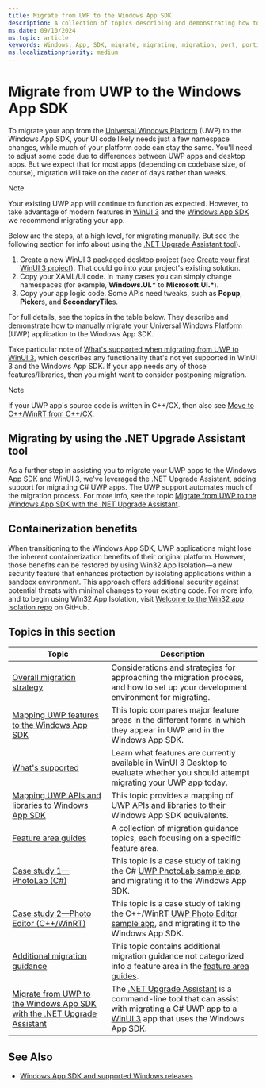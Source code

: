 ```yaml
---
title: Migrate from UWP to the Windows App SDK
description: A collection of topics describing and demonstrating how to migrate your Universal Windows Platform (UWP) application to the Windows App SDK.
ms.date: 09/10/2024
ms.topic: article
keywords: Windows, App, SDK, migrate, migrating, migration, port, porting, overview, hybrid crt, hybrid, crt
ms.localizationpriority: medium
---
```


# Migrate from UWP to the Windows App SDK

To migrate your app from the [Universal Windows Platform](/windows/uwp/) (UWP) to the Windows App SDK, your UI code likely needs just a few namespace changes, while much of your platform code can stay the same. You'll need to adjust some code due to differences between UWP apps and desktop apps. But we expect that for most apps (depending on codebase size, of course), migration will take on the order of days rather than weeks.

> [!NOTE]
> Your existing UWP app will continue to function as expected. However, to take advantage of modern features in [WinUI 3](../../winui/winui3/index.md) and the [Windows App SDK](/windows/apps/windows-app-sdk) we recommend migrating your app.

Below are the steps, at a high level, for migrating manually. But see the following section for info about using the [.NET Upgrade Assistant tool](#migrating-by-using-the-net-upgrade-assistant-tool)).

1. Create a new WinUI 3 packaged desktop project (see [Create your first WinUI 3 project](../../winui/winui3/create-your-first-winui3-app.md)). That could go into your project's existing solution.
2. Copy your XAML/UI code. In many cases you can simply change namespaces (for example, **Windows.UI.\*** to **Microsoft.UI.\***).
3. Copy your app logic code. Some APIs need tweaks, such as **Popup**, **Picker**s, and **SecondaryTile**s.

For full details, see the topics in the table below. They describe and demonstrate how to manually migrate your Universal Windows Platform (UWP) application to the Windows App SDK.

Take particular note of [What's supported when migrating from UWP to WinUI 3](./what-is-supported.md), which describes any functionality that's not yet supported in WinUI 3 and the Windows App SDK. If your app needs any of those features/libraries, then you might want to consider postponing migration.

> [!NOTE]
> If your UWP app's source code is written in C++/CX, then also see [Move to C++/WinRT from C++/CX](/windows/uwp/cpp-and-winrt-apis/move-to-winrt-from-cx).

## Migrating by using the .NET Upgrade Assistant tool

As a further step in assisting you to migrate your UWP apps to the Windows App SDK and WinUI 3, we've leveraged the .NET Upgrade Assistant, adding support for migrating C# UWP apps. The UWP support automates much of the migration process. For more info, see the topic [Migrate from UWP to the Windows App SDK with the .NET Upgrade Assistant](upgrade-assistant.md).

## Containerization benefits

When transitioning to the Windows App SDK, UWP applications might lose the inherent containerization benefits of their original platform. However, those benefits can be restored by using Win32 App Isolation&mdash;a new security feature that enhances protection by isolating applications within a sandbox environment. This approach offers additional security against potential threats with minimal changes to your existing code. For more info, and to begin using Win32 App Isolation, visit [Welcome to the Win32 app isolation repo](https://github.com/microsoft/win32-app-isolation) on GitHub.

## Topics in this section

| Topic | Description |
| - | - |
| [Overall migration strategy](overall-migration-strategy.md) | Considerations and strategies for approaching the migration process, and how to set up your development environment for migrating. |
| [Mapping UWP features to the Windows App SDK](feature-mapping-table.md) | This topic compares major feature areas in the different forms in which they appear in UWP and in the Windows App SDK. |
| [What's supported](what-is-supported.md) | Learn what features are currently available in WinUI 3 Desktop to evaluate whether you should attempt migrating your UWP app today. |
| [Mapping UWP APIs and libraries to Windows App SDK](api-mapping-table.md) | This topic provides a mapping of UWP APIs and libraries to their Windows App SDK equivalents. |
| [Feature area guides](guides/feature-area-guides-ovw.md) | A collection of migration guidance topics, each focusing on a specific feature area. |
| [Case study 1—PhotoLab (C#)](case-study-1.md) | This topic is a case study of taking the C# [UWP PhotoLab sample app](/samples/microsoft/windows-appsample-photo-lab/photolab-sample/), and migrating it to the Windows App SDK. |
| [Case study 2—Photo Editor (C++/WinRT)](case-study-2.md) | This topic is a case study of taking the C++/WinRT [UWP Photo Editor sample app](/samples/microsoft/windows-appsample-photo-editor/photo-editor-cwinrt-sample-application/), and migrating it to the Windows App SDK. |
| [Additional migration guidance](misc-info.md) | This topic contains additional migration guidance not categorized into a feature area in the [feature area guides](guides/feature-area-guides-ovw.md). |
| [Migrate from UWP to the Windows App SDK with the .NET Upgrade Assistant](upgrade-assistant.md) | The [.NET Upgrade Assistant](/dotnet/core/porting/upgrade-assistant-overview) is a command-line tool that can assist with migrating a C# UWP app to a [WinUI 3](../../winui/index.md) app that uses the Windows App SDK. |

## See Also

- [Windows App SDK and supported Windows releases](../support.md)
